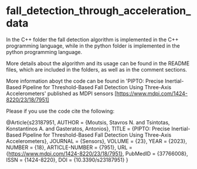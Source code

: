 # fall_detection_through_acceleration_data

In the C++ folder the fall detection algorithm is implemented in the C++ programming language, while in the python folder is implemented in the python programming language.

More details about the algorithm and its usage can be found in the README files, which are included in the folders, as well as in the comment sections.

More information aboyt the code can be found in 'PIPTO: Precise Inertial-Based Pipeline for Threshold-Based Fall Detection Using Three-Axis Accelerometers'
published as MDPI sensors [https://www.mdpi.com/1424-8220/23/18/7951]

Please if you use the code cite the following:

@Article{s23187951,
AUTHOR = {Moutsis, Stavros N. and Tsintotas, Konstantinos A. and Gasteratos, Antonios},
TITLE = {PIPTO: Precise Inertial-Based Pipeline for Threshold-Based Fall Detection Using Three-Axis Accelerometers},
JOURNAL = {Sensors},
VOLUME = {23},
YEAR = {2023},
NUMBER = {18},
ARTICLE-NUMBER = {7951},
URL = {https://www.mdpi.com/1424-8220/23/18/7951},
PubMedID = {37766008},
ISSN = {1424-8220},
DOI = {10.3390/s23187951}
}
